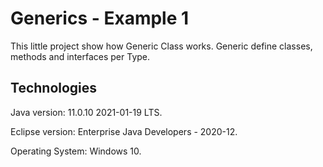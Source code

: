 # Generics - Example 1
This little project show how Generic Class works. Generic define classes, methods and interfaces per Type.

Technologies
------------------------------------
Java version: 11.0.10 2021-01-19 LTS.

Eclipse version: Enterprise Java Developers - 2020-12.

Operating System: Windows 10.
